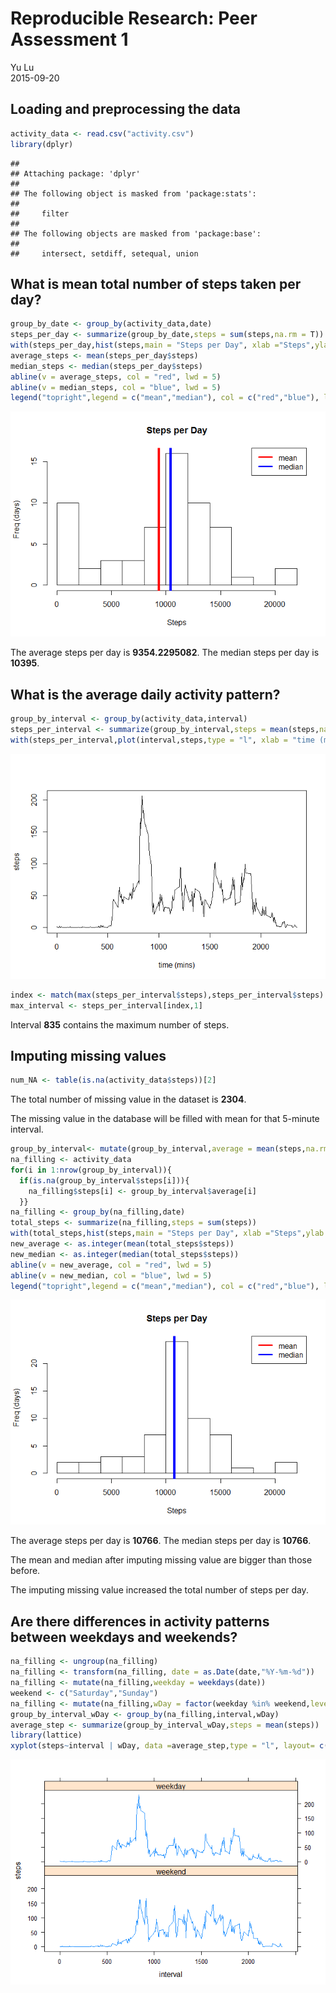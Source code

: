 # Reproducible Research: Peer Assessment 1
Yu Lu  
2015-09-20  

## Loading and preprocessing the data

```r
activity_data <- read.csv("activity.csv")
library(dplyr)
```

```
## 
## Attaching package: 'dplyr'
## 
## The following object is masked from 'package:stats':
## 
##     filter
## 
## The following objects are masked from 'package:base':
## 
##     intersect, setdiff, setequal, union
```
## What is mean total number of steps taken per day?


```r
group_by_date <- group_by(activity_data,date)
steps_per_day <- summarize(group_by_date,steps = sum(steps,na.rm = T))
with(steps_per_day,hist(steps,main = "Steps per Day", xlab ="Steps",ylab = "Freq (days)",breaks = 10))
average_steps <- mean(steps_per_day$steps)
median_steps <- median(steps_per_day$steps)
abline(v = average_steps, col = "red", lwd = 5)
abline(v = median_steps, col = "blue", lwd = 5)
legend("topright",legend = c("mean","median"), col = c("red","blue"), lty = 1, lwd = 3)
```

![](PA1_template_files/figure-html/unnamed-chunk-2-1.png) 


The average steps per day is **9354.2295082**. The median steps per day is **10395**.

## What is the average daily activity pattern?

```r
group_by_interval <- group_by(activity_data,interval)
steps_per_interval <- summarize(group_by_interval,steps = mean(steps,na.rm = T))
with(steps_per_interval,plot(interval,steps,type = "l", xlab = "time (mins)"),ylab = "steps")
```

![](PA1_template_files/figure-html/unnamed-chunk-3-1.png) 

```r
index <- match(max(steps_per_interval$steps),steps_per_interval$steps)
max_interval <- steps_per_interval[index,1]
```
Interval **835** contains the maximum number of steps.

## Imputing missing values


```r
num_NA <- table(is.na(activity_data$steps))[2]
```

The total number of missing value in the dataset is **2304**.

The missing value in the database will be filled with mean for that 5-minute interval.


```r
group_by_interval<- mutate(group_by_interval,average = mean(steps,na.rm = T))
na_filling <- activity_data
for(i in 1:nrow(group_by_interval)){
  if(is.na(group_by_interval$steps[i])){
    na_filling$steps[i] <- group_by_interval$average[i]
  }}
na_filling <- group_by(na_filling,date)
total_steps <- summarize(na_filling,steps = sum(steps))
with(total_steps,hist(steps,main = "Steps per Day", xlab ="Steps",ylab = "Freq (days)",breaks = 10))
new_average <- as.integer(mean(total_steps$steps))
new_median <- as.integer(median(total_steps$steps))
abline(v = new_average, col = "red", lwd = 5)
abline(v = new_median, col = "blue", lwd = 5)
legend("topright",legend = c("mean","median"), col = c("red","blue"), lty = 1, lwd = 3)
```

![](PA1_template_files/figure-html/unnamed-chunk-5-1.png) 

The average steps per day is **10766**. The median steps per day is **10766**.

The mean and median after imputing missing value are bigger than those before.

The imputing missing value increased the total number of steps per day.

## Are there differences in activity patterns between weekdays and weekends?

```r
na_filling <- ungroup(na_filling)
na_filling <- transform(na_filling, date = as.Date(date,"%Y-%m-%d"))
na_filling <- mutate(na_filling,weekday = weekdays(date))
weekend <- c("Saturday","Sunday")
na_filling <- mutate(na_filling,wDay = factor(weekday %in% weekend,levels = c("TRUE","FALSE"), label = c("weekend","weekday")))
group_by_interval_wDay <- group_by(na_filling,interval,wDay)
average_step <- summarize(group_by_interval_wDay,steps = mean(steps))
library(lattice)
xyplot(steps~interval | wDay, data =average_step,type = "l", layout= c(1,2))
```

![](PA1_template_files/figure-html/unnamed-chunk-6-1.png) 
